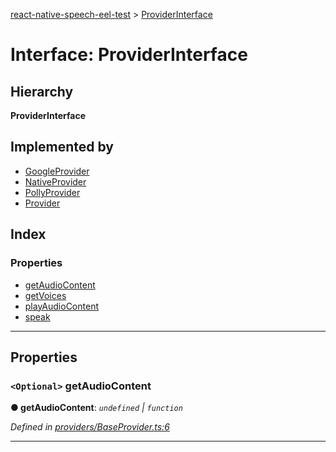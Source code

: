 [react-native-speech-eel-test](../README.md) > [ProviderInterface](../interfaces/providerinterface.md)

# Interface: ProviderInterface

## Hierarchy

**ProviderInterface**

## Implemented by

* [GoogleProvider](../classes/googleprovider.md)
* [NativeProvider](../classes/nativeprovider.md)
* [PollyProvider](../classes/pollyprovider.md)
* [Provider](../classes/provider.md)

## Index

### Properties

* [getAudioContent](providerinterface.md#getaudiocontent)
* [getVoices](providerinterface.md#getvoices)
* [playAudioContent](providerinterface.md#playaudiocontent)
* [speak](providerinterface.md#speak)

---

## Properties

<a id="getaudiocontent"></a>

### `<Optional>` getAudioContent

**● getAudioContent**: *`undefined` \| `function`*

*Defined in [providers/BaseProvider.ts:6](https://github.com/ericlewis/react-native-speech/blob/f509ee8/src/providers/BaseProvider.ts#L6)*

___
<a id="getvoices"></a>

###  getVoices

**● getVoices**: *`function`*

*Defined in [providers/BaseProvider.ts:5](https://github.com/ericlewis/react-native-speech/blob/f509ee8/src/providers/BaseProvider.ts#L5)*

#### Type declaration
▸(): `Promise`<[Voice](voice.md)[]>

**Returns:** `Promise`<[Voice](voice.md)[]>

___
<a id="playaudiocontent"></a>

###  playAudioContent

**● playAudioContent**: *`function`*

*Defined in [providers/BaseProvider.ts:7](https://github.com/ericlewis/react-native-speech/blob/f509ee8/src/providers/BaseProvider.ts#L7)*

#### Type declaration
▸(content: *`string`*, utterance: *`string`*, options: *[SpeechOptions](speechoptions.md)*): `void`

**Parameters:**

| Name | Type |
| ------ | ------ |
| content | `string` |
| utterance | `string` |
| options | [SpeechOptions](speechoptions.md) |

**Returns:** `void`

___
<a id="speak"></a>

### `<Optional>` speak

**● speak**: *`undefined` \| `function`*

*Defined in [providers/BaseProvider.ts:12](https://github.com/ericlewis/react-native-speech/blob/f509ee8/src/providers/BaseProvider.ts#L12)*

___

